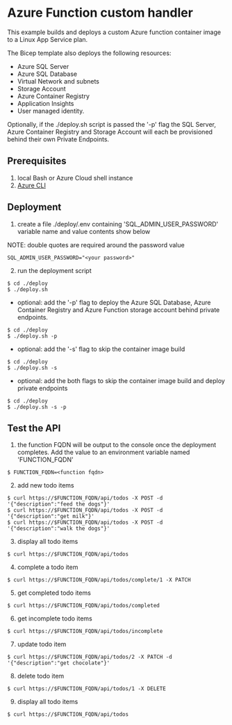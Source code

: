 # Azure Function custom handler
This example builds and deploys a custom Azure function container image to a Linux App Service plan. 

The Bicep template also deploys the following resources:
- Azure SQL Server
- Azure SQL Database
- Virtual Network and subnets
- Storage Account
- Azure Container Registry
- Application Insights
- User managed identity.

Optionally, if the ./deploy.sh script is passed the '-p' flag the SQL Server, Azure Container Registry and Storage Account will each be provisioned behind their own Private Endpoints.

## Prerequisites
1. local Bash or Azure Cloud shell instance
2. [Azure CLI](https://learn.microsoft.com/en-us/cli/azure/install-azure-cli)

## Deployment
1. create a file ./deploy/.env containing 'SQL_ADMIN_USER_PASSWORD' variable name and value contents show below

NOTE: double quotes are required around the password value
```
SQL_ADMIN_USER_PASSWORD="<your password>"
```
2. run the deployment script
```
$ cd ./deploy
$ ./deploy.sh
```
  - optional: add the '-p' flag to deploy the Azure SQL Database, Azure Container Registry and Azure Function storage account behind private endpoints. 
```
$ cd ./deploy
$ ./deploy.sh -p
```
  - optional: add the '-s' flag to skip the container image build
```
$ cd ./deploy
$ ./deploy.sh -s
```
  - optional: add the both flags to skip the container image build and deploy private endpoints
```
$ cd ./deploy
$ ./deploy.sh -s -p
```

## Test the API
1. the function FQDN will be output to the console once the deployment completes. Add the value to an environment variable named 'FUNCTION_FQDN'
```
$ FUNCTION_FQDN=<function fqdn>
```
2. add new todo items
```
$ curl https://$FUNCTION_FQDN/api/todos -X POST -d '{"description":"feed the dogs"}'
$ curl https://$FUNCTION_FQDN/api/todos -X POST -d '{"description":"get milk"}'
$ curl https://$FUNCTION_FQDN/api/todos -X POST -d '{"description":"walk the dogs"}'
```
3. display all todo items
```
$ curl https://$FUNCTION_FQDN/api/todos
```
4. complete a todo item
```
$ curl https://$FUNCTION_FQDN/api/todos/complete/1 -X PATCH
```
5. get completed todo items
```
$ curl https://$FUNCTION_FQDN/api/todos/completed
```
6. get incomplete todo items
```
$ curl https://$FUNCTION_FQDN/api/todos/incomplete
```
7. update todo item
```
$ curl https://$FUNCTION_FQDN/api/todos/2 -X PATCH -d '{"description":"get chocolate"}'
```
8. delete todo item
```
$ curl https://$FUNCTION_FQDN/api/todos/1 -X DELETE
```
9. display all todo items
```
$ curl https://$FUNCTION_FQDN/api/todos
```